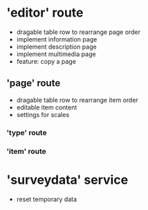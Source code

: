# 'editor' route
- dragable table row to rearrange page order
- implement information page
- implement description page
- implement multimedia page
- feature: copy a page

## 'page' route
- dragable table row to rearrange item order
- editable item content
- settings for scales


### 'type' route

### 'item' route

# 'surveydata' service
- reset temporary data
